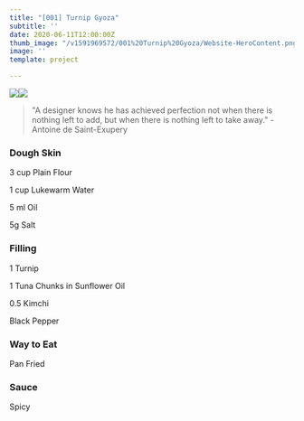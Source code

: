```yaml
---
title: "[001] Turnip Gyoza"
subtitle: ''
date: 2020-06-11T12:00:00Z
thumb_image: "/v1591969572/001%20Turnip%20Gyoza/Website-HeroContent.png"
image: ''
template: project

---
```

![](https://res.cloudinary.com/dnxlxtcb7/image/upload/v1591969565/001%20Turnip%20Gyoza/IMG_0167.jpg)![](https://res.cloudinary.com/dnxlxtcb7/image/upload/v1591969565/001%20Turnip%20Gyoza/IMG_0166.jpg)

> "A designer knows he has achieved perfection not when there is nothing left to add, but when there is nothing left to take away." -Antoine de Saint-Exupery

### Dough Skin

3 cup Plain Flour

1 cup Lukewarm Water

5 ml Oil

5g Salt

### Filling

1 Turnip

1 Tuna Chunks in Sunflower Oil

0\.5 Kimchi

Black Pepper

### Way to Eat

Pan Fried

### Sauce

Spicy
